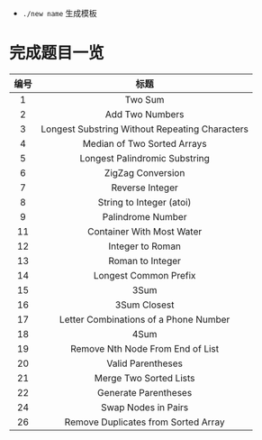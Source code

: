 * `./new name` 生成模板

# 完成题目一览

|编号|标题|
|:-:|:-:|
|1|Two Sum|
|2|Add Two Numbers|
|3|Longest Substring Without Repeating Characters|
|4|Median of Two Sorted Arrays|
|5|Longest Palindromic Substring|
|6|ZigZag Conversion|
|7|Reverse Integer|
|8|String to Integer (atoi)|
|9|Palindrome Number|
|11|Container With Most Water|
|12|Integer to Roman|
|13|Roman to Integer|
|14|Longest Common Prefix|
|15|3Sum|
|16|3Sum Closest|
|17|Letter Combinations of a Phone Number|
|18|4Sum|
|19|Remove Nth Node From End of List|
|20|Valid Parentheses|
|21|Merge Two Sorted Lists|
|22|Generate Parentheses|
|24|Swap Nodes in Pairs|
|26|Remove Duplicates from Sorted Array|
